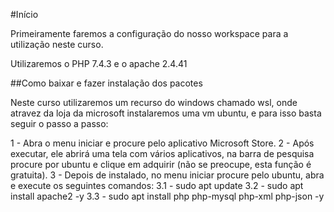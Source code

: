 #Início

Primeiramente faremos a configuração do nosso workspace para a utilização neste curso.

Utilizaremos o PHP 7.4.3 e o apache 2.4.41


##Como baixar e fazer instalação dos pacotes

Neste curso utilizaremos um recurso do windows chamado wsl, onde atravez da loja da microsoft instalaremos uma vm ubuntu, e para isso basta seguir o passo a passo:

1 - Abra o menu iniciar e procure pelo aplicativo Microsoft Store.
2 - Após executar, ele abrirá uma tela com vários aplicativos, na barra de pesquisa procure por ubuntu e clique em adquirir (não se preocupe, esta função é gratuita).
3 - Depois de instalado, no menu iniciar procure pelo ubuntu, abra e execute os seguintes comandos:
3.1 - sudo apt update
3.2 - sudo apt install apache2 -y
3.3 - sudo apt install php php-mysql php-xml php-json -y

